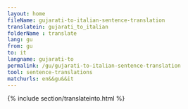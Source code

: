 ```yaml
---
layout: home
fileName: gujarati-to-italian-sentence-translation
translatein: gujarati_to_italian
folderName : translate
lang: gu
from: gu
to: it
langname: gujarati-to
permalink: /gu/gujarati-to-italian-sentence-translation
tool: sentence-translations
matchurls: en&&gu&&it
---
```

{% include section/translateinto.html %}
